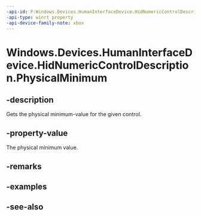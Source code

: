 ```yaml
---
-api-id: P:Windows.Devices.HumanInterfaceDevice.HidNumericControlDescription.PhysicalMinimum
-api-type: winrt property
-api-device-family-note: xbox
---
```


<!-- Property syntax
public int PhysicalMinimum { get; }
-->

# Windows.Devices.HumanInterfaceDevice.HidNumericControlDescription.PhysicalMinimum

## -description

Gets the physical minimum-value for the given control.

## -property-value

The physical minimum value.

## -remarks

## -examples

## -see-also
